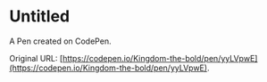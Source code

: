 # Untitled

A Pen created on CodePen.

Original URL: [https://codepen.io/Kingdom-the-bold/pen/yyLVpwE](https://codepen.io/Kingdom-the-bold/pen/yyLVpwE).

